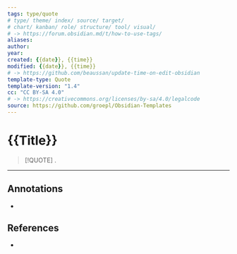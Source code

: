 ```yaml
---
tags: type/quote
# type/ theme/ index/ source/ target/ 
# chart/ kanban/ role/ structure/ tool/ visual/ 
# -> https://forum.obsidian.md/t/how-to-use-tags/
aliases: 
author:
year:
created: {{date}}, {{time}}
modified: {{date}}, {{time}}
# -> https://github.com/beaussan/update-time-on-edit-obsidian
template-type: Quote
template-version: "1.4"
cc: "CC BY-SA 4.0"
# -> https://creativecommons.org/licenses/by-sa/4.0/legalcode
source: https://github.com/groepl/Obsidian-Templates
---
```


# {{Title}}

<!-- QUOTE and Author goes here -->
> [!QUOTE]
> .

---
## Annotations
<!-- Context, questions, own ideas for usage, … -->
- 


## References
<!-- Links to pages, internal and external, not referenced in the content -->
- 













